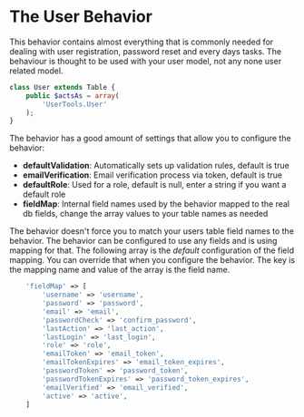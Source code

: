 The User Behavior
=================

This behavior contains almost everything that is commonly needed for dealing with user registration, password reset and every days tasks. The behaviour is thought to be used with your user model, not any none user related model.

```php
class User extends Table {
	public $actsAs = array(
		'UserTools.User'
	);
}
```

The behavior has a good amount of settings that allow you to configure the behavior:

* **defaultValidation**: Automatically sets up validation rules, default is true
* **emailVerification**: Email verification process via token, default is true
* **defaultRole**: Used for a role, default is null, enter a string if you want a default role
* **fieldMap**: Internal field names used by the behavior mapped to the real db fields, change the array values to your table names as needed

The behavior doesn't force you to match your users table field names to the behavior. The behavior can be configured to use any fields and is using mapping for that. The following array is the *default* configuration of the field mapping. You can override that when you configure the behavior. The key is the mapping name and value of the array is the field name.

```php
	'fieldMap' => [
		'username' => 'username',
		'password' => 'password',
		'email' => 'email',
		'passwordCheck' => 'confirm_password',
		'lastAction' => 'last_action',
		'lastLogin' => 'last_login',
		'role' => 'role',
		'emailToken' => 'email_token',
		'emailTokenExpires' => 'email_token_expires',
		'passwordToken' => 'password_token',
		'passwordTokenExpires' => 'password_token_expires',
		'emailVerified' => 'email_verified',
		'active' => 'active',
	]
```
